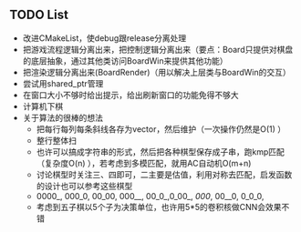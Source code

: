 ## TODO List
- 改进CMakeList，使debug跟release分离处理
- 把游戏流程逻辑分离出来，把控制逻辑分离出来（要点：Board只提供对棋盘的底层抽象，通过其他类访问BoardWin来提供其他功能）
- 把渲染逻辑分离出来(BoardRender)（用以解决上层类与BoardWin的交互）
- 尝试用shared_ptr管理
- 在窗口大小不够时给出提示，给出刷新窗口的功能免得不够大
- 计算机下棋
- 关于算法的很棒的想法
  - 把每行每列每条斜线各存为vector，然后维护（一次操作仍然是O(1) ）
  - 整行整体扫
  - 也许可以搞成字符串的形式，然后把各种棋型保存成子串，跑kmp匹配（复杂度O(n) ），若考虑到多模匹配，就用AC自动机O(m+n) 
  - 讨论棋型时关注三、四即可，二主要是估值，利用对称去匹配，启发函数的设计也可以参考这些棋型
  - 0000_, 000_0, 00_00, 000__, 00_0_,0_00_, _000_, 00__0, 0_0_0,
  - 考虑到五子棋以5个子为决策单位，也许用5*5的卷积核做CNN会效果不错
